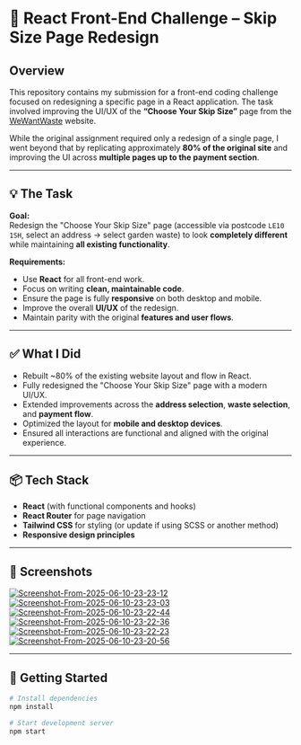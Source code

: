 # 🧪 React Front-End Challenge – Skip Size Page Redesign

## Overview

This repository contains my submission for a front-end coding challenge focused on redesigning a specific page in a React application. The task involved improving the UI/UX of the **“Choose Your Skip Size”** page from the [WeWantWaste](https://wewantwaste.co.uk) website.

While the original assignment required only a redesign of a single page, I went beyond that by replicating approximately **80% of the original site** and improving the UI across **multiple pages up to the payment section**.

---

## 💡 The Task

**Goal:**  
Redesign the "Choose Your Skip Size" page (accessible via postcode `LE10 1SH`, select an address → select garden waste) to look **completely different** while maintaining **all existing functionality**.

**Requirements:**

- Use **React** for all front-end work.
- Focus on writing **clean, maintainable code**.
- Ensure the page is fully **responsive** on both desktop and mobile.
- Improve the overall **UI/UX** of the redesign.
- Maintain parity with the original **features and user flows**.

---

## ✅ What I Did

- Rebuilt ~80% of the existing website layout and flow in React.
- Fully redesigned the "Choose Your Skip Size" page with a modern UI/UX.
- Extended improvements across the **address selection**, **waste selection**, and **payment flow**.
- Optimized the layout for **mobile and desktop devices**.
- Ensured all interactions are functional and aligned with the original experience.

---

## 📦 Tech Stack

- **React** (with functional components and hooks)
- **React Router** for page navigation
- **Tailwind CSS** for styling (or update if using SCSS or another method)
- **Responsive design principles**

---

## 📱 Screenshots

<a href="https://ibb.co/7tsnkYpt"><img src="https://i.ibb.co/RTR3jv6T/Screenshot-From-2025-06-10-23-23-12.png" alt="Screenshot-From-2025-06-10-23-23-12" border="0"></a>
<a href="https://ibb.co/YFvtqXky"><img src="https://i.ibb.co/zTKS0FR7/Screenshot-From-2025-06-10-23-23-03.png" alt="Screenshot-From-2025-06-10-23-23-03" border="0"></a>
<a href="https://ibb.co/0p9HTG35"><img src="https://i.ibb.co/fVNjfx7J/Screenshot-From-2025-06-10-23-22-44.png" alt="Screenshot-From-2025-06-10-23-22-44" border="0"></a>
<a href="https://ibb.co/fGkBv7sV"><img src="https://i.ibb.co/CsbN2Ffp/Screenshot-From-2025-06-10-23-22-36.png" alt="Screenshot-From-2025-06-10-23-22-36" border="0"></a>
<a href="https://ibb.co/ksnRFPSc"><img src="https://i.ibb.co/S4ThpZ3v/Screenshot-From-2025-06-10-23-22-23.png" alt="Screenshot-From-2025-06-10-23-22-23" border="0"></a>
<a href="https://ibb.co/bgMxxyk4"><img src="https://i.ibb.co/0jRkkWx0/Screenshot-From-2025-06-10-23-20-56.png" alt="Screenshot-From-2025-06-10-23-20-56" border="0"></a>



---

## 🚀 Getting Started

```bash
# Install dependencies
npm install

# Start development server
npm start
